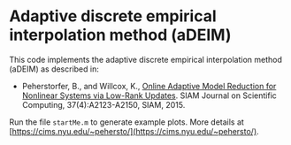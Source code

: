 # Adaptive discrete empirical interpolation method (aDEIM)

This code implements the adaptive discrete empirical interpolation method (aDEIM) as described in:

* Peherstorfer, B., and Willcox, K., [Online Adaptive Model Reduction for Nonlinear Systems via Low-Rank Updates](https://cims.nyu.edu/~pehersto/preprints/adeim.pdf). SIAM Journal on Scientific Computing, 37(4):A2123-A2150, SIAM, 2015.

Run the file `startMe.m` to generate example plots. More details at [https://cims.nyu.edu/~pehersto/](https://cims.nyu.edu/~pehersto/).

